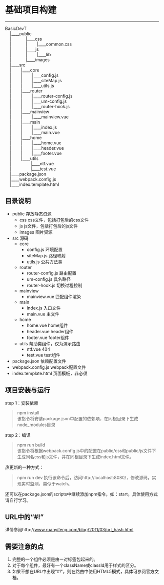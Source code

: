 # 基础项目构建
---
BasicDevT  
    |____public  
    |            |____css  
    |            |        |____common.css  
    |            |____js  
    |            |        |____lib   
    |            |____images  
    |____src  
    |        |____core  
    |        |        |____config.js  
    |        |        |____siteMap.js  
    |        |        |____utils.js  
    |        |____router  
    |        |        |____router-config.js  
    |        |        |____um-config.js  
    |        |        |____router-hook.js  
    |        |____mainview  
    |        |        |____mainview.vue  
    |        |____main  
    |        |        |____index.js  
    |        |        |____main.vue  
    |        |____home  
    |        |        |____home.vue  
    |        |        |____header.vue  
    |        |        |____footer.vue  
    |        |____utils  
    |                |____ntf.vue  
    |                |____test.vue  
    |____package.json  
    |____webpack.config.js  
    |____index.template.html

**目录说明**
-
* public 存放静态资源
    * css     css文件，包括打包后的css文件
    * js      js文件，包括打包后的js文件
    * images  图片资源
* src 源码
    * core
        * config.js     环境配置
        * siteMap.js    路径映射
        * utils.js      公共方法类
    * router
        * router-config.js  路由配置
        * um-config.js      具名路径
        * router-hook.js    切换过程控制
    * mainview
        * mainview.vue  匹配组件渲染
    * main
        * index.js  入口文件
        * main.vue  主文件
    * home
        * home.vue      home组件
        * header.vue    header组件
        * footer.vue    footer组件
    * utils 帮助类组件，仅为演示路由
        * ntf.vue   404
        * test.vue  test组件
* package.json  依赖配置文件
* webpack.config.js     webpack配置文件
* index.template.html   页面模板，非必须

**项目安装与运行**
-
step 1：安装依赖
> npm install  
该指令将安装package.json中配置的依赖项，在同根目录下生成node_modules目录  

step 2：编译
> npm run build  
该指令将根据webpack.config.js中的配置在public/css和public/js文件下生成同名css和js文件，并在同根目录下生成index.html文件。

热更新的一种方式：
> npm run dev
执行该命令后，访问http://localhost:8080/，修改源码，实现实时监测，类似于watch。

还可以在package.json的scripts中继续添加npm指令，如：start。具体使用方式请自行学习。

**URL中的“#!”**
-
详情参阅http://www.ruanyifeng.com/blog/2011/03/url_hash.html

**需要注意的点**
-
1. 完整的一个组件必须是由一对标签包起来的。
2. 对于每个组件，最好有一个className或classId用于样式的区分。
3. 如果不想在URL中出现"#!"，则在路由中使用HTML5模式，具体可参阅官方文档。